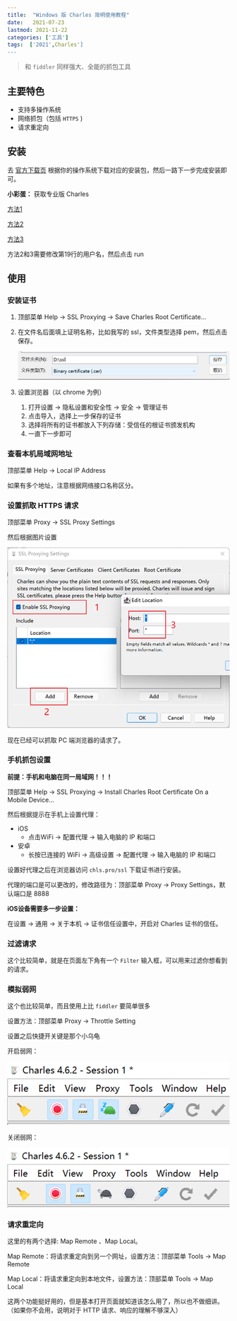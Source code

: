 ```yaml
---
title:  "Windows 版 Charles 简明使用教程"
date:   2021-07-23
lastmod: 2021-11-22
categories: ['工具']
tags:  ['2021',Charles']
---
```


> 和 `fiddler` 同样强大、全能的抓包工具

## 主要特色

- 支持多操作系统
- 网络抓包（包括 `HTTPS` )
- 请求重定向

## 安装

去 <a href='https://www.charlesproxy.com/download/' target="_blank">官方下载页</a> 根据你的操作系统下载对应的安装包，然后一路下一步完成安装即可。

**小彩蛋：** 获取专业版 Charles

<a href='https://www.zzzmode.com/mytools/charles/' target="_blank">方法1</a>

<a href='https://goplay.space/#3K2iuH9cREz' target="_blank">方法2</a>

<a href='https://goplay.tools/snippet/3K2iuH9cREz' target="_blank">方法3</a>

方法2和3需要修改第19行的用户名，然后点击 run

## 使用

### 安装证书

1. 顶部菜单 Help -> SSL Proxying -> Save Charles Root Certificate...

2. 在文件名后面填上证明名称，比如我写的 ssl，文件类型选择 pem，然后点击保存。

    <img src='/img/charles/Charles.png' alt='保存根证书'>

3. 设置浏览器（以 chrome 为例）
   1. 打开设置 -> 隐私设置和安全性 -> 安全 -> 管理证书
   2. 点击导入，选择上一步保存的证书
   3. 选择将所有的证书都放入下列存储：受信任的根证书颁发机构
   4. 一直下一步即可

### 查看本机局域网地址

顶部菜单 Help -> Local IP Address

如果有多个地址，注意根据网络接口名称区分。

### 设置抓取 HTTPS 请求

顶部菜单 Proxy -> SSL Proxy Settings

然后根据图片设置

<img src='/img/charles/Charles2.png' alt='Charles 设置'>

现在已经可以抓取 PC 端浏览器的请求了。


### 手机抓包设置

**前提：手机和电脑在同一局域网！！！**

顶部菜单 Help -> SSL Proxying -> Install Charles Root Certificate On a Mobile Device...

然后根据提示在手机上设置代理：
- iOS 
  - 点击WiFi -> 配置代理 -> 输入电脑的 IP 和端口
- 安卓
  - 长按已连接的 WiFi -> 高级设置 -> 配置代理 -> 输入电脑的 IP 和端口

设置好代理之后在浏览器访问 `chls.pro/ssl` 下载证书进行安装。

代理的端口是可以更改的，修改路径为：顶部菜单 Proxy -> Proxy Settings，默认端口是 8888

**iOS设备需要多一步设置：**

在设置 -> 通用 -> 关于本机 -> 证书信任设置中，开启对 Charles 证书的信任。


### 过滤请求

这个比较简单，就是在页面左下角有一个 `Filter` 输入框，可以用来过滤你想看到的请求。

### 模拟弱网

这个也比较简单，而且使用上比 `fiddler` 要简单很多

设置方法：顶部菜单 Proxy -> Throttle Setting

设置之后快捷开关键是那个小乌龟

开启弱网：

<img src='/img/charles/Charles3.png' alt='开启弱网'>

关闭弱网：

<img src='/img/charles/Charles4.png' alt='关闭弱网'>


### 请求重定向

这里的有两个选择: Map Remote 、Map Local。

Map Remote：将请求重定向到另一个网址，设置方法：顶部菜单 Tools -> Map Remote

Map Local：将请求重定向到本地文件，设置方法：顶部菜单 Tools -> Map Local

这两个功能挺好用的，但是基本打开页面就知道该怎么用了，所以也不做细讲。（如果你不会用，说明对于 HTTP 请求、响应的理解不够深入）
